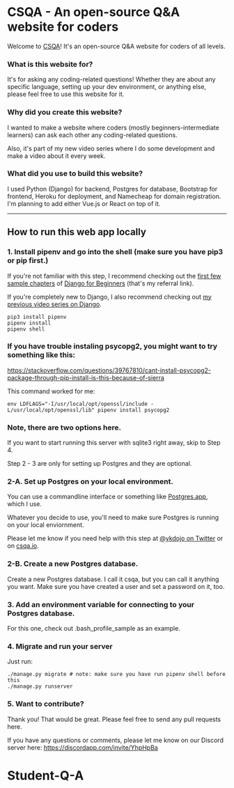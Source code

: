 # CSQA - An open-source Q&A website for coders

Welcome to [CSQA](https://csqa.io/)! It's an open-source Q&A website for coders of all levels.

### What is this website for?

It's for asking any coding-related questions! Whether they are about any specific language, setting up your dev environment, or anything else, please feel free to use this website for it.

### Why did you create this website?

I wanted to make a website where coders (mostly beginners-intermediate learners) can ask each other any coding-related questions.

Also, it's part of my new video series where I do some development and make a video about it every week.

### What did you use to build this website?

I used Python (Django) for backend, Postgres for database, Bootstrap for frontend, Heroku for deployment, and Namecheap for domain registration. I'm planning to add either Vue.js or React on top of it.

---

## How to run this web app locally

### 1. Install pipenv and go into the shell (make sure you have pip3 or pip first.)

If you're not familiar with this step, I recommend checking out the [first few sample chapters](https://djangoforbeginners.com/initial-setup/) of [Django for Beginners](https://gumroad.com/a/173585523) (that's my referral link).

If you're completely new to Django, I also recommend checking out [my previous video series on Django](https://www.youtube.com/watch?v=UyQn0BhVqNU&list=PLBZBJbE_rGRXBhJNdKbN7IUy-ctlOFxA1).
```
pip3 install pipenv
pipenv install
pipenv shell
```

### If you have trouble instaling psycopg2, you might want to try something like this:

https://stackoverflow.com/questions/39767810/cant-install-psycopg2-package-through-pip-install-is-this-because-of-sierra

This command worked for me:

```
env LDFLAGS="-I/usr/local/opt/openssl/include -L/usr/local/opt/openssl/lib" pipenv install psycopg2
```

### Note, there are two options here.

If you want to start running this server with sqlite3 right away, skip to Step 4.

Step 2 - 3 are only for setting up Postgres and they are optional.

### 2-A. Set up Postgres on your local environment.

You can use a commandline interface or something like [Postgres.app](https://postgresapp.com/), which I use.

Whatever you decide to use, you'll need to make sure Postgres is running on your local enviornment.

Please let me know if you need help with this step at [@ykdojo on Twitter](https://twitter.com/ykdojo) or on [csqa.io](https://csqa.io/).

### 2-B. Create a new Postgres database.

Create a new Postgres database. I call it csqa, but you can call it anything you want. Make sure you have created a user and set a password on it, too.

### 3. Add an environment variable for connecting to your Postgres database.

For this one, check out .bash_profile_sample as an example.

### 4. Migrate and run your server

Just run:

```
./manage.py migrate # note: make sure you have run pipenv shell before this
./manage.py runserver
```

### 5. Want to contribute?

Thank you! That would be great. Please feel free to send any pull requests here.

If you have any questions or comments, please let me know on our Discord server here: https://discordapp.com/invite/YhpHpBa
# Student-Q-A
